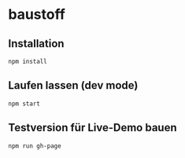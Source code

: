 # baustoff

## Installation

`npm install`

## Laufen lassen (dev mode)

`npm start`

## Testversion für Live-Demo bauen

`npm run gh-page`